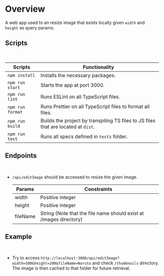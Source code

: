 # Overview

A web app used to an resize image that exists locally given `width` and `height` as query params.
</br>

## Scripts

  </br>

| Scripts          | Functionality                                                                      |
| ---------------- | ---------------------------------------------------------------------------------- |
| `npm install`    | Installs the necessary packages.                                                   |
| `npm run start`  | Starts the app at port 3000.                                                       |
| `npm run lint`   | Runs ESLint on all TypeScript files.                                               |
| `npm run format` | Runs Prettier on all TypeScript files to format all files.                         |
| `npm run build`  | Builds the project by transpiling TS files to JS files that are located at `dist`. |
| `npm run test`   | Runs all specs defined in `tests` folder.                                          |

## Endpoints

  </br>

- `/api/editImage` should be accessed to resize the given image.
  </br>

  | Params   | Constraints                                                        |
  | -------- | ------------------------------------------------------------------ |
  | width    | Positive integer                                                   |
  | height   | Positive integer                                                   |
  | fileName | String (Note that the file name should exist at /images directory) |

## Example

  </br>

- Try to access `http://localhost:3000/api/editImage?width=500&height=200&fileName=Naruto` and check `/thumbnails` directory. The image is then cached to that folder for future retrieval.
